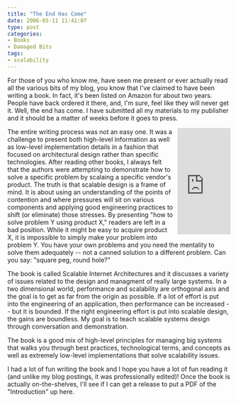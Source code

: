 ```yaml
---
title: "The End Has Come"
date: 2006-05-11 11:41:07
type: post
categories:
- Books
- Damaged Bits
tags:
- scalability
---
```


<p>For those of you who know me, have seen me present or ever actually read all the various bits of my blog, you know that I've claimed to have been writing a book.  In fact, it's been listed on Amazon for about two years.  People have back ordered it there, and, I'm sure, feel like they will never get it.  Well, the end has come.  I have submitted all my materials to my publisher and it should be a matter of weeks before it goes to press.</p>  <div style="float: right; margin-left: 10px; margin-bottom: 10px; position: relative"><iframe src="https://rcm.amazon.com/e/cm?t=lethargy-20&o=1&p=8&l=as1&asins=067232699X&fc1=000000&IS2=1&lt1=_blank&lc1=0000ff&bc1=000000&bg1=ffffff&f=ifr" style="width:120px;height:240px;" scrolling="no" marginwidth="10" marginheight="0" frameborder="0"></iframe></div>  <p>The entire writing process was not an easy one.  It was a challenge to present both high-level information as well as low-level implementation details in a fashion that focused on architectural design rather than specific technologies.  After reading other books, I always felt that the authors were attempting to demonstrate how to solve a specific problem by scalaing a specific vendor's product.  The truth is that scalable design is a frame of mind.  It is about using an understanding of the points of contention and where pressures will sit on various components and applying good engineering practices to shift (or eliminate) those stresses.  By presenting "how to solve problem Y using product X," readers are left in a bad position.  While it might be easy to acquire product X, it is impossible to simply make your problem into problem Y.  You have your own problems and you need the mentality to solve them adequately -- not a canned solution to a different problem.  Can you say: "square peg, round hole?"</p>  <p>The book is called Scalable Internet Architectures and it discusses a variety of issues related to the design and managment of really large systems.  In a two dimensional world, performance and scalability are orthogonal axis and the goal is to get as far from the origin as possible.  If a lot of effort is put into the engineering of an application, then performance can be increased -- but it is bounded.  If the right engineering effort is put into scalable design, the gains are boundless.  My goal is to teach scalable systems design through conversation and demonstration.</p>  <p>The book is a good mix of high-level principles for managing big systems that walks you through best practices, technological terms, and concepts as well as extremely low-level implementations that solve scalability issues.</p>  <p>I had a lot of fun writing the book and I hope you have a lot of fun reading it (and unlike my blog postings, it was professionally edited)!  Once the book is actually on-the-shelves, I'll see if I can get a release to put a PDF of the "Introduction" up here.</p>
